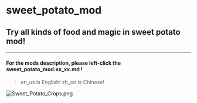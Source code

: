 # sweet_potato_mod

## Try all kinds of food and magic in sweet potato mod!

-----------------------------------------------------------------------------------------

#### For the mods description, please left-click the sweet_potato_mod:xx_xx.md !

> en_us is English!
> zh_cn is Chinese!

![Sweet_Potato_Crops.png](https://i.loli.net/2020/11/23/zEqy5TQexFDAKuI.png)
